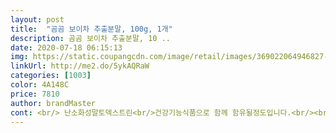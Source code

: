 ```yaml
---
layout: post 
title:  "곰곰 보이차 추출분말, 100g, 1개" 
description: 곰곰 보이차 추출분말, 10 ..
date: 2020-07-18 06:15:13 
img: https://static.coupangcdn.com/image/retail/images/369022064946827-a38a3bb9-db81-42b1-92af-3b408292f9bc.jpg 
linkUrl: http://me2.do/5ykAQRaW 
categories: [1003] 
color: 4A148C 
price: 7810 
author: brandMaster 
cont: <br/> 난소화성말토덱스트린<br/>건강기능식품으로 함께 함유될정도입니다.<br/><br/>다른 제품들도보면 고형분이100%이거나<br/>들어있는 않던 성분때문입니다.<br/><br/>문제는 난소화성말토덱스트린 이라는 성분이<br/>별을 하나뺀이유는,<br/>보이차 처음 마셔봐요 뚜껑열면 씰이 있는데 그거 뗄때 끝만 잡고 열기 힘들거든요? 할수있다면 그렇게 하시는걸 추천드리는데 안쪽잡고 힘줘서 뜯어야해서 손가락에 가루 묻었어요ㅠ(사진참조) 가루만 있는 통이고 얼마나 넣어 먹어야할지 안나와있어서 베스킨라빈스 시식용 작은 숟가락으로 믹스커피용 종이컵에 두 스푼 넣고 뜨거운 물 부어서 마셔봤는데 맛이나 향이 진한편은 아닌것 같아요 혹시나해서 물을 좀 많이 붓긴했는데 물맛에 약간의 보이차맛이 나네요 근데 가루는 핫초코같지만 맛은 어린애들이 좋아할 맛은 아니에요 제가 초딩입맛이라서 어른의맛이라 몸에 좋은거다 하고 계속 마시려고요<br/>보통 생각하고 있는 보이차분말에서는<br/>부작용사례는 아직 나타나지않았지만<br/>색이 아주 진해요 입자도 고와서 꼭 코코아가루같아요 차분말은 처음이라 궁금해서 손가락으로 찍어먹어봤는데 역시 쓰네요 물에 타먹으니 쓰지 않고 구수하고 맛있어요 저녁으로 고기먹고 마시니 입가심으로 딱이에요 약간 누룽지랑 비슷해요 이왕 마실거 누룽지보단 지방분해해주는 보이차가 낫겠죠 이놈의 살이 어디까지 찌나 걱정이었는데 보이차 한번 믿어볼게요 물에 잘 녹아서 티백처럼 우릴필요 없이 바로 마실 수 있는것도 좋아요 원하는만큼 넣을 수 있구요 컵이 종이컵만큼 작아서 사진에 보이는 양보다 덜 넣었어요 티스푼 한두스푼 넣으라고 되어있는데 한스푼도 안넣었어요 고운 입자를 찍고싶었는데 초점이 안맞네요 제가 사진을 잘 못찍어요 조금 넣은거치고는 추출분말이라 그런가 색이 엄청 진해요 아메리카노인척 할 수 있을 정도에요 조금 넣었는데도 특유의 맛이 나면서 고소해요 조금씩 타도 되니 오래먹을 수 있을거 같아서 좋아요<br/>순 보이차라고생각을하지, 여기에 다른게<br/>어짜피 저는 다이어트를 생각하고 먹을꺼라<br/>오히려 더 좋다 ! 생각하지만.<br/><br/>의사선생님과 상담후 이<br/>이라는 성분은 많은다이어트약,식품등에<br/> 
---
```

 